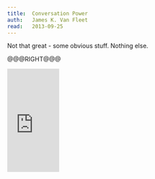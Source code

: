 ```yaml
---
title:	Conversation Power
auth:	James K. Van Fleet
read:	2013-09-25
---
```





Not that great - some obvious stuff. Nothing else.

@@@RIGHT@@@
<iframe src="http://rcm-na.amazon-adsystem.com/e/cm?lt1=_blank&bc1=FFFFFF&IS2=1&bg1=FFFFFF&fc1=000000&lc1=FF0000&t=wojcadamkoszh-20&o=1&p=8&l=as4&m=amazon&f=ifr&ref=ss_til&asins=0135296374" style="width:120px;height:240px;" scrolling="no" marginwidth="0" marginheight="0" frameborder="0"></iframe>
